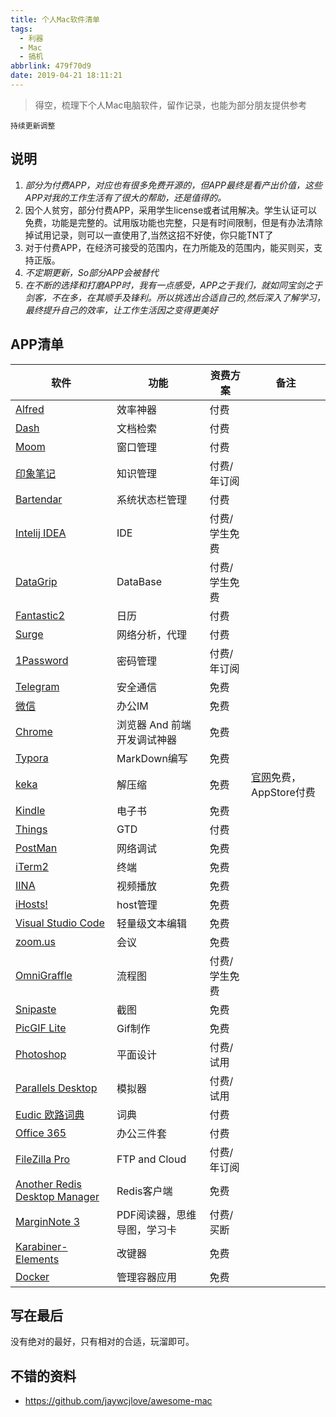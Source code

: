 ```yaml
---
title: 个人Mac软件清单
tags:
  - 利器
  - Mac
  - 搞机
abbrlink: 479f70d9
date: 2019-04-21 18:11:21
---
```

> 得空，梳理下个人Mac电脑软件，留作记录，也能为部分朋友提供参考

`持续更新调整`

## 说明
1. _部分为付费APP，对应也有很多免费开源的，但APP最终是看产出价值，这些APP对我的工作生活有了很大的帮助，还是值得的。_
2. 因个人贫穷，部分付费APP，采用学生license或者试用解决。学生认证可以免费，功能是完整的。试用版功能也完整，只是有时间限制，但是有办法清除掉试用记录，则可以一直使用了,当然这招不好使，你只能TNT了
3. 对于付费APP，在经济可接受的范围内，在力所能及的范围内，能买则买，支持正版。
2. _不定期更新，So部分APP会被替代_
3. _在不断的选择和打磨APP时，我有一点感受，APP之于我们，就如同宝剑之于剑客，不在多，在其顺手及锋利。所以挑选出合适自己的,然后深入了解学习，最终提升自己的效率，让工作生活因之变得更美好_

## APP清单

软件 | 功能 | 资费方案|备注
----| ---| ---|---
[Alfred](https://www.alfredapp.com/)| 效率神器 | 付费|
[Dash](https://kapeli.com/dash)| 文档检索 | 付费|
[Moom](https://manytricks.com/moom/)| 窗口管理 | 付费|
[印象笔记](https://www.yinxiang.com/) | 知识管理 | 付费/年订阅|
[Bartendar](https://www.macbartender.com/)| 系统状态栏管理 | 付费|
[Intelij IDEA](https://www.jetbrains.com/idea/)|IDE | 付费/学生免费|
[DataGrip](https://www.jetbrains.com/datagrip/) | DataBase | 付费/学生免费|
[Fantastic2](https://flexibits.com/fantastical)| 日历 | 付费|
[Surge](https://nssurge.com/)| 网络分析，代理 | 付费|
[1Password](https://1password.com/)| 密码管理 | 付费/年订阅|
[Telegram](https://telegram.org/) | 安全通信 | 免费|
[微信](https://mac.weixin.qq.com/) | 办公IM | 免费|
[Chrome](https://www.google.com/intl/zh-CN/chrome/) | 浏览器 And 前端开发调试神器 | 免费|
[Typora](https://typora.io/) | MarkDown编写 | 免费|
[keka](https://www.keka.io/en/) | 解压缩 | 免费|[官网](https://www.keka.io/en/)免费，AppStore付费
[Kindle](https://apps.apple.com/tw/app/kindle/id405399194?mt=12) |电子书 | 免费|
[Things](https://culturedcode.com/things/) | GTD | 付费|
[PostMan](https://www.postman.com/downloads/)|网络调试 | 免费|
[iTerm2](https://iterm2.com/) | 终端 | 免费|
[IINA](https://iina.io/) | 视频播放 | 免费|
[iHosts!](https://apps.apple.com/cn/app/ihosts-etc-hosts-%E7%BC%96%E8%BE%91%E5%99%A8/id1102004240?mt=12) | host管理 | 免费|
[Visual Studio Code](https://code.visualstudio.com/) | 轻量级文本编辑  | 免费|
[zoom.us](https://zoom.us/download) | 会议 | 免费|
[OmniGraffle](https://www.omnigroup.com/omnigraffle/)| 流程图 | 付费/学生免费|
[Snipaste](https://zh.snipaste.com/) | 截图 | 免费|
[PicGIF Lite](https://apps.apple.com/cn/app/picgif-lite/id844918735?mt=12) | Gif制作 | 免费|
[Photoshop](https://creativecloud.adobe.com/apps/download/photoshop?locale=zh-cn&promoid=61PM825Y&mv=other)|平面设计|付费/试用|
[Parallels Desktop](https://www.parallels.com/products/desktop/)|模拟器|付费/试用|
[Eudic 欧路词典](https://www.eudic.net/v4/en/app/eudic)|词典|付费|
[Office 365](https://www.microsoft.com/zh-cn/microsoft-365)|办公三件套|付费|
[FileZilla Pro](https://filezilla-project.org/filezilla_pro.php)|FTP and Cloud|付费/年订阅|
[Another Redis Desktop Manager](https://github.com/qishibo/AnotherRedisDesktopManager)|Redis客户端|免费|
[MarginNote 3](https://www.marginnote.com/chinese/home)|PDF阅读器，思维导图，学习卡|付费/买断|
[Karabiner-Elements](https://karabiner-elements.pqrs.org/)|改键器|免费|
[Docker](https://www.docker.com/)|管理容器应用|免费|


## 写在最后
没有绝对的最好，只有相对的合适，玩溜即可。

## 不错的资料
- https://github.com/jaywcjlove/awesome-mac
